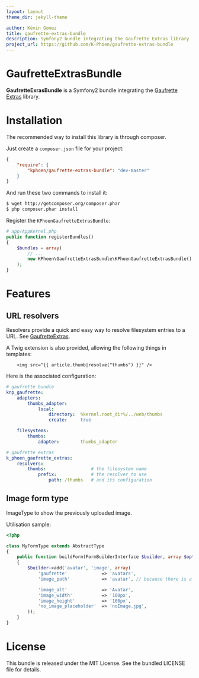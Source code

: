 ```yaml
---
layout: layout
theme_dir: jekyll-theme

author: Kévin Gomez
title: gaufrette-extras-bundle
description: Symfony2 bundle integrating the Gaufrette Extras library
project_url: https://github.com/K-Phoen/gaufrette-extras-bundle
---
```


GaufretteExtrasBundle
=====================

**GaufretteExrasBundle** is a Symfony2 bundle integrating the [Gaufrette Extras](https://github.com/K-Phoen/gaufrette-extras) library.


Installation
============

The recommended way to install this library is through composer.

Just create a `composer.json` file for your project:

```json
{
    "require": {
        "kphoen/gaufrette-extras-bundle": "dev-master"
    }
}
```

And run these two commands to install it:

```bash
$ wget http://getcomposer.org/composer.phar
$ php composer.phar install
```

Register the `KPhoenGaufretteExtrasBundle`:

```php
# app/AppKernel.php
public function registerBundles()
{
    $bundles = array(
        // ...
        new KPhoen\GaufretteExtrasBundle\KPhoenGaufretteExtrasBundle(),
    );
}
```


Features
========

URL resolvers
-------------

Resolvers provide a quick and easy way to resolve filesystem entries to a URL.
See [GaufretteExtras](https://github.com/K-Phoen/gaufrette-extras).

A Twig extension is also provided, allowing the following things in templates:

```jinja
    <img src="{{ article.thumb|resolve("thumbs") }}" />
```

Here is the associated configuration:

```yaml
# gaufrette bundle
knp_gaufrette:
    adapters:
        thumbs_adapter:
            local:
                directory:  %kernel.root_dir%/../web/thumbs
                create:     true

    filesystems:
        thumbs:
            adapter:        thumbs_adapter

# gaufrette extras
k_phoen_gaufrette_extras:
    resolvers:
        thumbs:                 # the filesystem name
            prefix:             # the resolver to use
                path: /thumbs   # and its configuration
```


Image form type
---------------

ImageType to show the previously uploaded image.

Utilisation sample:

```php
<?php

class MyFormType extends AbstractType
{
    public function buildForm(FormBuilderInterface $builder, array $options)
    {
        $builder->add('avatar', 'image', array(
            'gaufrette'             => 'avatars',
            'image_path'            => 'avatar', // because there is a getAvatar() method in the data class

            'image_alt'             => 'Avatar',
            'image_width'           => '100px',
            'image_height'          => '100px',
            'no_image_placeholder'  => 'noImage.jpg',
        ));
    }
}
```


License
=======

This bundle is released under the MIT License. See the bundled LICENSE file
for details.

